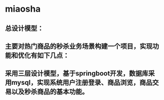 # miaosha
## 总设计模型：

## 主要对热门商品的秒杀业务场景构建一个项目，实现功能和优化有如下几点：

## 采用三层设计模型，基于springboot开发，数据库采用mysql，实现系统用户注册登录、商品浏览，商品交易以及秒杀商品的基本功能。